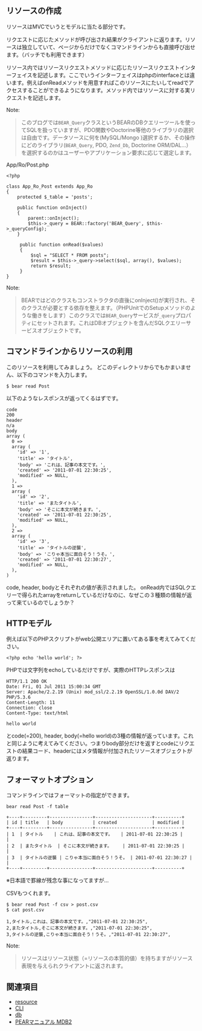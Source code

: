 ## リソースの作成 ##

リソースはMVCでいうとモデルに当たる部分です。

リクエストに応じたメソッドが呼び出され結果がクライアントに返ります。リソースは独立していて、ページからだけでなくコマンドラインからも直接呼び出せます。（バッチでも利用できます）

リソース内ではリソースリクエストメソッドに応じたリソースリクエストインターフェイスを記述します。ここでいうインターフェイスはphpのinterfaceとは違います。例えばonReadメソッドを用意すればこのリソースにたいしてreadでアクセスすることができるようになります。メソッド内ではリソースに対する実リクエストを記述します。

Note:
> このブログでは`BEAR_Query`クラスというBEARのDBクエリーツールを使ってSQLを扱っていますが、PDO関数やDoctorine等他のライブラリの選択は自由です。データソースに何を(MySQL/Mongo )選択するか、その操作にどのライブラリ(`BEAR_Query`, PDO, `Zend_Db`, Doctorine ORM/DAL...）を選択するのかはユーザーやアプリケーション要求に応じて選定します。


App/Ro/Post.php
```
<?php

class App_Ro_Post extends App_Ro
{
    protected $_table = 'posts';

    public function onInject()
    {
        parent::onInject();
        $this->_query = BEAR::factory('BEAR_Query', $this->_queryConfig);
    }

     public function onRead($values)
     {
         $sql = "SELECT * FROM posts";
         $result = $this->_query->select($sql, array(), $values);
         return $result;
     }
}
```

Note:
> BEARではどのクラスもコンストラクタの直後にonInject()が実行され、そのクラスが必要とする依存を整えます。（PHPUnitでのSetupメソッドのような働きをします）このクラスでは`BEAR_Query`サービスが`_query`プロパティにセットされます。これはDBオブジェクトを含んだSQLクエリーサービスオブジェクトです。

## コマンドラインからリソースの利用 ##

このリソースを利用してみましょう。
どこのディレクトリからでもかまいません、以下のコマンドを入力します。

```
$ bear read Post
```

以下のようなレスポンスが返ってくるはずです。

```
code
200
header
n/a
body
array (
  0 => 
  array (
    'id' => '1',
    'title' => 'タイトル',
    'body' => 'これは、記事の本文です。',
    'created' => '2011-07-01 22:30:25',
    'modified' => NULL,
  ),
  1 => 
  array (
    'id' => '2',
    'title' => 'またタイトル',
    'body' => 'そこに本文が続きます。',
    'created' => '2011-07-01 22:30:25',
    'modified' => NULL,
  ),
  2 => 
  array (
    'id' => '3',
    'title' => 'タイトルの逆襲',
    'body' => 'こりゃ本当に面白そう！うそ。',
    'created' => '2011-07-01 22:30:27',
    'modified' => NULL,
  ),
)
```
code, header, bodyとそれぞれの値が表示されました。
onRead内ではSQLクエリーで得られたarrayをreturnしているだけなのに、なぜこの３種類の情報が返って来ているのでしょうか？

## HTTPモデル ##

例えば以下のPHPスクリプトがweb公開エリアに置いてある事を考えてみてください。
```
<?php echo 'hello world'; ?>
```
PHPでは文字列をechoしているだけですが、実際のHTTPレスポンスは
```
HTTP/1.1 200 OK
Date: Fri, 01 Jul 2011 15:00:34 GMT
Server: Apache/2.2.19 (Unix) mod_ssl/2.2.19 OpenSSL/1.0.0d DAV/2 PHP/5.3.6
Content-Length: 11
Connection: close
Content-Type: text/html

hello world
```
とcode(=200), header, body(=hello world)の3種の情報が返っています。これと同じように考えてみてください。つまりbody部分だけを返すとcodeにリクエストの結果コード、headerにはメタ情報が付加されたリソースオブジェクトが返ります。

## フォーマットオプション ##

コマンドラインではフォーマットの指定ができます。

```
bear read Post -f table
```

```
+----+---------+----------------+---------------------+----------+
| id | title   | body           | created             | modified |
+----+---------+----------------+---------------------+----------+
| 1  | タイトル    | これは、記事の本文です。   | 2011-07-01 22:30:25 |          |
| 2  | またタイトル  | そこに本文が続きます。    | 2011-07-01 22:30:25 |          |
| 3  | タイトルの逆襲 | こりゃ本当に面白そう！うそ。 | 2011-07-01 22:30:27 |          |
+----+---------+----------------+---------------------+----------+
```

※日本語で罫線が残念な事になってますが...

CSVもつくれます。

```
$ bear read Post -f csv > post.csv
$ cat post.csv
```

```
1,タイトル,これは、記事の本文です。,"2011-07-01 22:30:25",
2,またタイトル,そこに本文が続きます。,"2011-07-01 22:30:25",
3,タイトルの逆襲,こりゃ本当に面白そう！うそ。,"2011-07-01 22:30:27",
```

Note:

> リソースはリソース状態（=リソースの本質的値）を持ちますがリソース表現を与えられクライアントに返されます。

## 関連項目 ##
  * [resource](resource.md)
  * [CLI](CLI.md)
  * [db](db.md)
  * [PEARマニュアル MDB2](http://pear.php.net/manual/ja/package.database.mdb2.php)